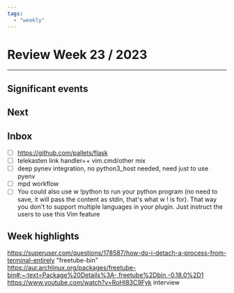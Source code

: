 ```yaml
---
tags:
  - "weekly"
---
```


# Review Week 23 / 2023

---

## Significant events

## Next

## Inbox

- [ ] https://github.com/pallets/flask
- [ ] telekasten link handler++ vim.cmd/other mix
- [ ] deep pynev integration, no python3_host needed, need just to use pyenv
- [ ] mpd workflow
- [ ] You could also use w !python to run your python program (no need to save, it will pass the content as stdin, that's what w ! is for).
      That way you don't to support multiple languages in your plugin. Just instruct the users to use this Vim feature

## Week highlights

https://superuser.com/questions/178587/how-do-i-detach-a-process-from-terminal-entirely
"freetube-bin"
 https://aur.archlinux.org/packages/freetube-bin#:~:text=Package%20Details%3A-,freetube%2Dbin,-0.18.0%2D1
https://www.youtube.com/watch?v=RoHI83C9Fyk interview
